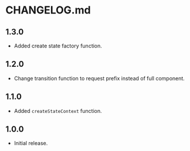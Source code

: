 # CHANGELOG.md

## 1.3.0

- Added create state factory function.

## 1.2.0

- Change transition function to request prefix instead of full component.

## 1.1.0

- Added `createStateContext` function.

## 1.0.0

- Initial release.
